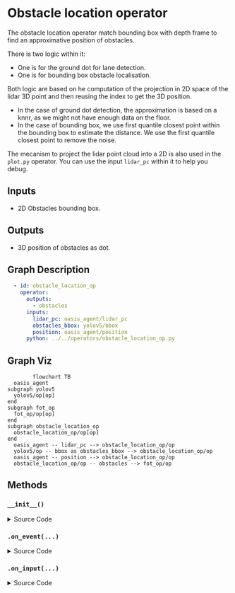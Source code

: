 
 
# Obstacle location operator

The obstacle location operator match bounding box with depth frame to find an approximative position of obstacles.

There is two logic within it:
- One is for the ground dot for lane detection.
- One is for bounding box obstacle localisation.

Both logic are based on he computation of the projection in 2D space of the lidar 3D point and then reusing the index to get the 3D position.

- In the case of ground dot detection, the approximation is based on a knnr, as we might not have enough data on the floor.
- In the case of bounding box, we use first quantile closest point within the bounding box to estimate the distance. We use the first quantile closest point to remove the noise.

The mecanism to project the lidar point cloud into a 2D is also used in the `plot.py` operator. You can use the input `lidar_pc` within it to help you debug.

## Inputs

- 2D Obstacles bounding box.

## Outputs

- 3D position of obstacles as dot.


## Graph Description

```yaml
  - id: obstacle_location_op
    operator: 
      outputs:
        - obstacles
      inputs:
        lidar_pc: oasis_agent/lidar_pc
        obstacles_bbox: yolov5/bbox
        position: oasis_agent/position
      python: ../../operators/obstacle_location_op.py
```

## Graph Viz

```mermaid
        flowchart TB
  oasis_agent
subgraph yolov5
  yolov5/op[op]
end
subgraph fot_op
  fot_op/op[op]
end
subgraph obstacle_location_op
  obstacle_location_op/op[op]
end
  oasis_agent -- lidar_pc --> obstacle_location_op/op
  yolov5/op -- bbox as obstacles_bbox --> obstacle_location_op/op
  oasis_agent -- position --> obstacle_location_op/op
  obstacle_location_op/op -- obstacles --> fot_op/op
```


<!---
This file is auto-generated using:
node .scripts/generate-python-operator-doc.js
-->

## Methods

### `__init__()`



<details>
  <summary>Source Code</summary>

```python
    def __init__(self):
        self.point_cloud = []
        self.camera_point_cloud = []
        self.ground_point_cloud = []
        self.camera_ground_point_cloud = []
        self.last_point_cloud = []
        self.last_camera_point_cloud = []
        self.obstacles = []
        self.obstacles_bbox = []
        self.position = []
        self.lanes = []


```

</details>

### `.on_event(...)`



<details>
  <summary>Source Code</summary>

```python

    def on_event(
        self,
        dora_event: dict,
        send_output: Callable[[str, bytes], None],
    ) -> DoraStatus:
        if dora_event["type"] == "INPUT":
            return self.on_input(dora_event, send_output)
        return DoraStatus.CONTINUE


```

</details>


### `.on_input(...)`



<details>
  <summary>Source Code</summary>

```python

    def on_input(
        self,
        dora_input: dict,
        send_output: Callable[[str, bytes], None],
    ):
        if "lidar_pc" == dora_input["id"]:
            point_cloud = np.array(dora_input["value"])
            point_cloud = point_cloud.reshape((-1, 3))

            # From Velodyne axis to Camera axis
            # from Velodyne axis:
            # x -> forward, y -> right, z -> top
            # to Camera axis:
            # x -> right, y -> bottom, z -> forward
            point_cloud = np.dot(
                point_cloud,
                VELODYNE_MATRIX,
            )

            # Forward points only ( forward = z > 0.1 )
            point_cloud = point_cloud[np.where(point_cloud[:, 2] > 0.1)]

            # Remove ground points. Above lidar only ( bottom = y < 1.0 )
            above_ground_point_index = np.where(point_cloud[:, 1] < 1.0)
            point_cloud = point_cloud[above_ground_point_index]
            self.ground_point_cloud = point_cloud[above_ground_point_index == False]

            # 3D array -> 2D array with index_x -> pixel x, index_y -> pixel_y, value -> z
            camera_point_cloud = local_points_to_camera_view(
                point_cloud, INTRINSIC_MATRIX
            ).T
            self.camera_ground_point_cloud = local_points_to_camera_view(
                self.ground_point_cloud, INTRINSIC_MATRIX
            ).T

            self.camera_point_cloud = camera_point_cloud
            self.point_cloud = point_cloud

        elif "position" == dora_input["id"]:
            # Add sensor transform
            self.position = dora_input["value"].to_numpy()
            self.extrinsic_matrix = get_extrinsic_matrix(
                get_projection_matrix(self.position)
            )

        elif "lanes" == dora_input["id"]:
            lanes = np.array(dora_input["value"]).reshape((-1, 60, 2))

            knnr = KNeighborsRegressor(n_neighbors=4)
            knnr.fit(self.camera_ground_point_cloud[:, :2], self.ground_point_cloud)

            processed_lanes = []
            for lane in lanes:
                lane_location = knnr.predict(lane)
                lane_location = np.array(lane_location)

                lane_location = np.hstack(
                    (
                        lane_location,
                        np.ones((lane_location.shape[0], 1)),
                    )
                )
                lane_location = np.dot(lane_location, self.extrinsic_matrix.T)[:, :3]
                processed_lanes.append(lane_location)
            processed_lanes = pa.array(np.array(processed_lanes, np.float32).ravel())

            send_output("global_lanes", processed_lanes, dora_input["metadata"])

        elif "obstacles_bbox" == dora_input["id"]:
            if len(self.position) == 0 or len(self.point_cloud) == 0:
                return DoraStatus.CONTINUE

            # bbox = np.array([[min_x, max_x, min_y, max_y, confidence, label], ... n_bbox ... ])
            self.obstacles_bbox = np.array(dora_input["value"]).reshape((-1, 6))

            obstacles_with_location = []
            for obstacle_bb in self.obstacles_bbox:
                [min_x, max_x, min_y, max_y, confidence, label] = obstacle_bb
                z_points = self.point_cloud[
                    np.where(
                        (self.camera_point_cloud[:, 0] > min_x)
                        & (self.camera_point_cloud[:, 0] < max_x)
                        & (self.camera_point_cloud[:, 1] > min_y)
                        & (self.camera_point_cloud[:, 1] < max_y)
                    )
                ]
                if len(z_points) > 0:
                    closest_point = z_points[
                        z_points[:, 2].argsort()[int(len(z_points) / 4)]
                    ]
                    obstacles_with_location.append(closest_point)
            if len(obstacles_with_location) > 0:
                obstacles_with_location = np.array(obstacles_with_location)
                obstacles_with_location = np.hstack(
                    (
                        obstacles_with_location,
                        np.ones((obstacles_with_location.shape[0], 1)),
                    )
                )
                obstacles_with_location = np.dot(
                    obstacles_with_location, self.extrinsic_matrix.T
                )[:, :3]

                predictions = get_predictions(
                    self.obstacles_bbox, obstacles_with_location
                )
                predictions_bytes = pa.array(np.array(predictions, np.float32).ravel())

                send_output("obstacles", predictions_bytes, dora_input["metadata"])
            else:
                send_output(
                    "obstacles",
                    pa.array(np.array([]).ravel()),
                    dora_input["metadata"],
                )
        return DoraStatus.CONTINUE


```

</details>




<!---
This file is auto-generated using:
node .scripts/generate-python-operator-doc.js
-->
